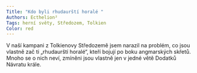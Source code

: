 ```yaml
---
Title: "Kdo byli rhudaurští horalé "
Authors: Ecthelion²
Tags: herní světy, Středozem, Tolkien
Color: red
---
```

V naší kampani z Tolkienovy Středozemě jsem narazil na problém, co jsou vlastně zač ti „rhudaurští horalé“, kteří bojují po boku angmarských skřetů. Mnoho se o nich neví, zmíněni jsou vlastně jen v jedné větě Dodatků Návratu krále.
